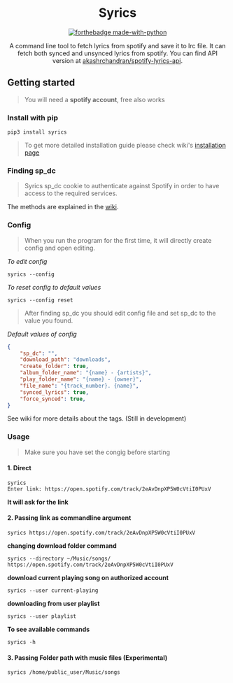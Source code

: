 <!--
 Copyright (C) 2022 Akash R Chandran

 This program is free software: you can redistribute it and/or modify
 it under the terms of the GNU Affero General Public License as
 published by the Free Software Foundation, either version 3 of the
 License, or (at your option) any later version.

 This program is distributed in the hope that it will be useful,
 but WITHOUT ANY WARRANTY; without even the implied warranty of
 MERCHANTABILITY or FITNESS FOR A PARTICULAR PURPOSE.  See the
 GNU Affero General Public License for more details.

 You should have received a copy of the GNU Affero General Public License
 along with this program.  If not, see <http://www.gnu.org/licenses/>.
-->

<h1 align="center">
Syrics
</h1>

<div align="center">

[![forthebadge made-with-python](http://ForTheBadge.com/images/badges/made-with-python.svg)](https://www.python.org/)
 
</div>
 
 <div align="center">

A command line tool to fetch lyrics from spotify and save it to lrc file. It can fetch both synced and unsynced lyrics from spotify. You can find API version at [akashrchandran/spotify-lyrics-api](https://github.com/akashrchandran/spotify-lyrics-api).
 
</div>
 
 
## Getting started

> You will need a **spotify account**, free also works

### Install with pip

```
pip3 install syrics
```
> To get more detailed installation guide please check wiki's [installation page](https://github.com/akashrchandran/syrics/wiki/Installation)

### Finding sp_dc
> Syrics sp_dc cookie to authenticate against Spotify in order to have access to the required services.

The methods are explained in the [wiki](https://github.com/akashrchandran/syrics/wiki/Finding-sp_dc).

### Config
> When you run the program for the first time, it will directly create config and open editing.

*To edit config*

```
syrics --config
```

*To reset config to default values*

```
syrics --config reset
```

> After finding sp_dc you should edit config file and set sp_dc to the value you found.

*Default values of config*

```JSON
{
    "sp_dc": "",
    "download_path": "downloads",
    "create_folder": true,
    "album_folder_name": "{name} - {artists}",
    "play_folder_name": "{name} - {owner}",
    "file_name": "{track_number}. {name}",
    "synced_lyrics": true,
    "force_synced": true,
}
```
See wiki for more details about the tags. (Still in development)

### Usage
> Make sure you have set the congig before starting

#### 1. Direct
```
syrics
Enter link: https://open.spotify.com/track/2eAvDnpXP5W0cVtiI0PUxV
```
 __It will ask for the link__

#### 2. Passing link as commandline argument
```
syrics https://open.spotify.com/track/2eAvDnpXP5W0cVtiI0PUxV
```
__changing download folder command__
```
syrics --directory ~/Music/songs/ https://open.spotify.com/track/2eAvDnpXP5W0cVtiI0PUxV
```
__download current playing song on authorized account__
```
syrics --user current-playing
```
__downloading from user playlist__
```
syrics --user playlist
```
__To see available commands__
```
syrics -h
```

#### 3. Passing Folder path with music files (Experimental)

```
syrics /home/public_user/Music/songs
```
